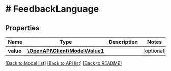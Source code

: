 # # FeedbackLanguage

## Properties

Name | Type | Description | Notes
------------ | ------------- | ------------- | -------------
**value** | [**\OpenAPI\Client\Model\Value1**](Value1.md) |  | [optional]

[[Back to Model list]](../../README.md#models) [[Back to API list]](../../README.md#endpoints) [[Back to README]](../../README.md)

